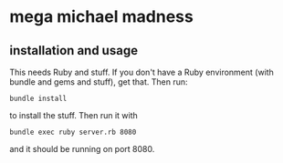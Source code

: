 # mega michael madness

## installation and usage

This needs Ruby and stuff. If you don't have a Ruby environment (with bundle and gems and stuff), get that. Then run:

`bundle install`

to install the stuff. Then run it with

`bundle exec ruby server.rb 8080`

and it should be running on port 8080.
